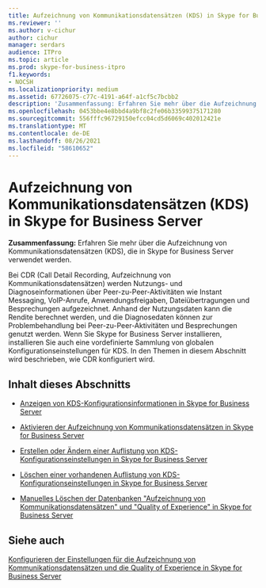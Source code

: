 ```yaml
---
title: Aufzeichnung von Kommunikationsdatensätzen (KDS) in Skype for Business Server
ms.reviewer: ''
ms.author: v-cichur
author: cichur
manager: serdars
audience: ITPro
ms.topic: article
ms.prod: skype-for-business-itpro
f1.keywords:
- NOCSH
ms.localizationpriority: medium
ms.assetid: 67726075-c77c-4191-a64f-a1cf5c7bcbb2
description: 'Zusammenfassung: Erfahren Sie mehr über die Aufzeichnung von Kommunikationsdatensätzen (KDS), die in Skype for Business Server verwendet werden.'
ms.openlocfilehash: 0453bbe4e8bbd4a9bf8c2fe06b33599375171280
ms.sourcegitcommit: 556fffc96729150efcc04cd5d6069c402012421e
ms.translationtype: MT
ms.contentlocale: de-DE
ms.lasthandoff: 08/26/2021
ms.locfileid: "58610652"
---
```

# <a name="call-detail-recording-cdr-in-skype-for-business-server"></a>Aufzeichnung von Kommunikationsdatensätzen (KDS) in Skype for Business Server
 
**Zusammenfassung:** Erfahren Sie mehr über die Aufzeichnung von Kommunikationsdatensätzen (KDS), die in Skype for Business Server verwendet werden.
  
Bei CDR (Call Detail Recording, Aufzeichnung von Kommunikationsdatensätzen) werden Nutzungs- und Diagnoseinformationen über Peer-zu-Peer-Aktivitäten wie Instant Messaging, VoIP-Anrufe, Anwendungsfreigaben, Dateiübertragungen und Besprechungen aufgezeichnet. Anhand der Nutzungsdaten kann die Rendite berechnet werden, und die Diagnosedaten können zur Problembehandlung bei Peer-zu-Peer-Aktivitäten und Besprechungen genutzt werden. Wenn Sie Skype for Business Server installieren, installieren Sie auch eine vordefinierte Sammlung von globalen Konfigurationseinstellungen für KDS. In den Themen in diesem Abschnitt wird beschrieben, wie CDR konfiguriert wird.
  
## <a name="in-this-section"></a>Inhalt dieses Abschnitts

- [Anzeigen von KDS-Konfigurationsinformationen in Skype for Business Server](view-configuration-information.md)
    
- [Aktivieren der Aufzeichnung von Kommunikationsdatensätzen in Skype for Business Server](enable-cdr.md)
    
- [Erstellen oder Ändern einer Auflistung von KDS-Konfigurationseinstellungen in Skype for Business Server](create-or-modify-a-collection-of-settings.md)
    
- [Löschen einer vorhandenen Auflistung von KDS-Konfigurationseinstellungen in Skype for Business Server](delete-configuration-settings.md)
    
- [Manuelles Löschen der Datenbanken "Aufzeichnung von Kommunikationsdatensätzen" und "Quality of Experience" in Skype for Business Server](../../deploy/deploy-monitoring/purgecall-detail-recording-and-qoe.md)
    
## <a name="see-also"></a>Siehe auch

[Konfigurieren der Einstellungen für die Aufzeichnung von Kommunikationsdatensätzen und die Quality of Experience in Skype for Business Server](../../deploy/deploy-monitoring/call-detail-recording-and-qoe.md)
